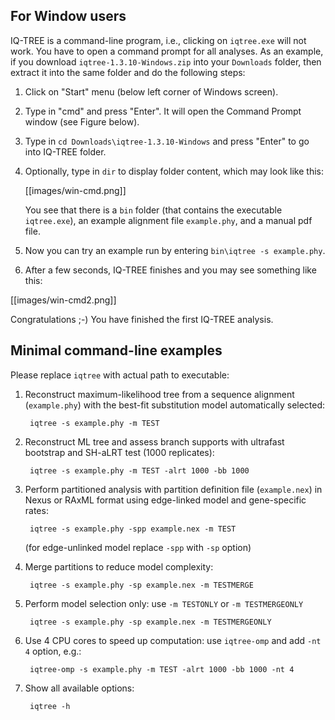 
## For Window users

IQ-TREE is a command-line program, i.e., clicking on `iqtree.exe` will not work. You have to open a command prompt for all analyses. As an example, if you download `iqtree-1.3.10-Windows.zip` into your `Downloads` folder, then extract it into the same folder and do the following steps:

1. Click on "Start" menu (below left corner of Windows screen).
2. Type in "cmd" and press "Enter". It will open the Command Prompt window (see Figure below).
3. Type in `cd Downloads\iqtree-1.3.10-Windows` and press "Enter" to go into IQ-TREE folder.
4. Optionally, type in `dir` to display folder content, which may look like this:

    [[images/win-cmd.png]]

    You see that there is a `bin` folder (that contains the executable `iqtree.exe`), an example alignment file `example.phy`, and a manual pdf file.

5. Now you can try an example run by entering `bin\iqtree -s example.phy`.
6. After a few seconds, IQ-TREE finishes and you may see something like this:

[[images/win-cmd2.png]]

Congratulations ;-) You have finished the first IQ-TREE analysis.

## Minimal command-line examples

Please replace `iqtree` with actual path to executable:

1. Reconstruct maximum-likelihood tree from a sequence alignment (`example.phy`)
   with the best-fit substitution model automatically selected:

        iqtree -s example.phy -m TEST

2. Reconstruct ML tree and assess branch supports with ultrafast bootstrap
   and SH-aLRT test (1000 replicates):

        iqtree -s example.phy -m TEST -alrt 1000 -bb 1000

3. Perform partitioned analysis with partition definition file (`example.nex`)
   in Nexus or RAxML format using edge-linked model and gene-specific rates:

        iqtree -s example.phy -spp example.nex -m TEST

    (for edge-unlinked model replace `-spp` with `-sp` option)

4. Merge partitions to reduce model complexity:

        iqtree -s example.phy -sp example.nex -m TESTMERGE

5. Perform model selection only: use `-m TESTONLY` or `-m TESTMERGEONLY`

        iqtree -s example.phy -sp example.nex -m TESTMERGEONLY

6. Use 4 CPU cores to speed up computation: use `iqtree-omp` and add `-nt 4` option, e.g.:

        iqtree-omp -s example.phy -m TEST -alrt 1000 -bb 1000 -nt 4

7. Show all available options: 

        iqtree -h